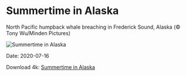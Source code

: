 # Summertime in Alaska

North Pacific humpback whale breaching in Frederick Sound, Alaska (© Tony Wu/Minden Pictures)

![Summertime in Alaska](https://bing.com/th?id=OHR.FrederickSound_EN-US0122197024_UHD.jpg&rf=LaDigue_UHD.jpg&pid=hp&w=1024&h=576)

Date: 2020-07-16

Download 4k: [Summertime in Alaska](https://bing.com/th?id=OHR.FrederickSound_EN-US0122197024_UHD.jpg&rf=LaDigue_UHD.jpg&pid=hp&w=3840&h=2160)

